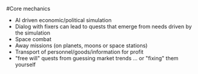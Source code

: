 #Core mechanics

* AI driven economic/political simulation
* Dialog with fixers can lead to quests that emerge from needs driven by the simulation
* Space combat
* Away missions (on planets, moons or space stations)
* Transport of personnel/goods/information for profit
* "free will" quests from guessing market trends ... or "fixing" them yourself
